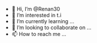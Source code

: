 - 👋 Hi, I’m @Renan30
- 👀 I’m interested in t.i
- 🌱 I’m currently learning ...
- 💞️ I’m looking to collaborate on ...
- 📫 How to reach me ...

<!---
Renan30/Renan30 is a ✨ special ✨ repository because its `README.md` (this file) appears on your GitHub profile.
You can click the Preview link to take a look at your changes.
--->
